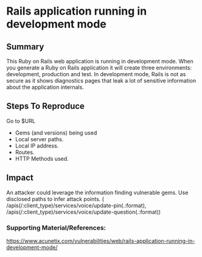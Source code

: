 
# Rails application running in development mode

## Summary

This Ruby on Rails web application is running in development mode. When you generate a Ruby on Rails application it will create three environments: development, production and test. In development mode, Rails is not as secure as it shows diagnostics pages that leak a lot of sensitive information about the application internals.

## Steps To Reproduce
Go to $URL

 - Gems (and versions) being used
 - Local server paths. 
 - Local IP address. 
 - Routes. 
 - HTTP Methods used. 

## Impact

An attacker could leverage the information finding vulnerable gems. 
Use disclosed paths to infer attack points.  ( /apis(/:client_type)/services/voice/update-pin(.:format), /apis(/:client_type)/services/voice/update-question(.:format))


 

### Supporting Material/References:
https://www.acunetix.com/vulnerabilities/web/rails-application-running-in-development-mode/



